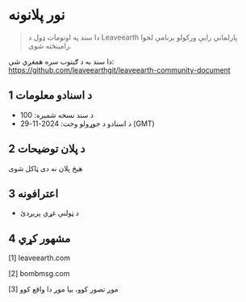 # نور پلانونه

>دا سند په اوتومات ډول د Leaveearth پارلماني رایې ورکولو برنامې لخوا رامینځته شوی.

دا سند به د ګیتوب سره همغږي شي: https://github.com/leaveearthgit/leaveearth-community-document

## 1 د اسنادو معلومات

- د سند نسخه شمیره: 100
- د اسنادو د جوړولو وخت: 2024-11-29 (GMT)

## 2 د پلان توضیحات

هیڅ پلان نه دی ټاکل شوی

## 3 اعترافونه
* د ټولنې غړي پریږدئ

## 4 مشهور کړي
[1] leaveearth.com

[2] bombmsg.com

[3] موږ تصور کوو، بیا موږ دا واقع کوو
